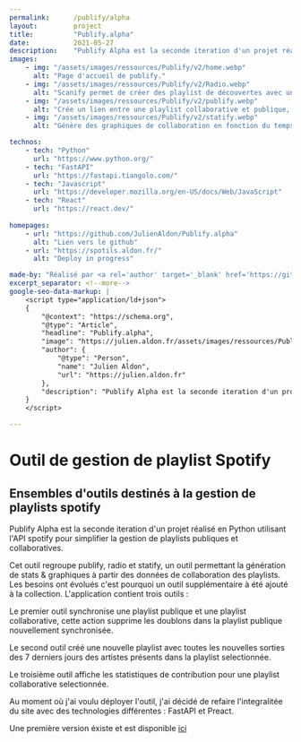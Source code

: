 ```yaml
---
permalink:      /publify/alpha
layout:         project
title:          "Publify.alpha"
date:           2021-05-27
description:    "Publify Alpha est la seconde iteration d'un projet réalisé en Python utilisant l'API spotify pour simplifier la gestion de playlists publiques et collaboratives. Cet outil regroupe publify, radio et statify, un outil permettant la génération de stats & graphiques à partir des données de collaboration des playlists. Les besoins ont évolués c'est pourquoi un outil supplémentaire à été ajouté à la collection."
images:
    - img: "/assets/images/ressources/Publify/v2/home.webp"
      alt: "Page d'accueil de publify."
    - img: "/assets/images/ressources/Publify/v2/Radio.webp"
      alt: "Scanify permet de créer des playlist de découvertes avec une playlist donnée."
    - img: "/assets/images/ressources/Publify/v2/publify.webp"
      alt: "Crée un lien entre une playlist collaborative et publique, Le lien apparait dans la liste, on peut synchroniser les playlists."
    - img: "/assets/images/ressources/Publify/v2/statify.webp"
      alt: "Génère des graphiques de collaboration en fonction du temps pour les playlists collaboratives."

technos:
    - tech: "Python"
      url: "https://www.python.org/"
    - tech: "FastAPI"
      url: "https://fastapi.tiangolo.com/"
    - tech: "Javascript"
      url: "https://developer.mozilla.org/en-US/docs/Web/JavaScript"
    - tech: "React"
      url: "https://react.dev/"
      
homepages:
    - url: "https://github.com/JulienAldon/Publify.alpha"
      alt: "Lien vers le github"
    - url: "https://spotils.aldon.fr/"
      alt: "Deploy in progress"

made-by: "Réalisé par <a rel='author' target='_blank' href='https://github.com/JulienAldon'>Julien Aldon</a>"
excerpt_separator: <!--more-->
google-seo-data-markup: |
    <script type="application/ld+json">
    {
        "@context": "https://schema.org",
        "@type": "Article",
        "headline": "Publify.alpha",
        "image": "https://julien.aldon.fr/assets/images/ressources/Publify/v2/home.webp",
        "author": {
            "@type": "Person",
            "name": "Julien Aldon",
            "url": "https://julien.aldon.fr"
        },
        "description": "Publify Alpha est la seconde iteration d'un projet réalisé en Python utilisant l'API spotify pour simplifier la gestion de playlists publiques et collaboratives. Cet outil regroupe publify, radio et statify, un outil permettant la génération de stats & graphiques à partir des données de collaboration des playlists. Les besoins ont évolués c'est pourquoi un outil supplémentaire à été ajouté à la collection."
    }
    </script>

---
```

# Outil de gestion de playlist Spotify
## Ensembles d'outils destinés à la gestion de playlists spotify
Publify Alpha est la seconde iteration d'un projet réalisé en Python utilisant l'API spotify pour simplifier la gestion de playlists publiques et collaboratives.
<!--more-->
Cet outil regroupe publify, radio et statify, un outil permettant la génération de stats & graphiques à partir des données de collaboration des playlists. Les besoins ont évolués c'est pourquoi un outil supplémentaire à été ajouté à la collection.
L'application contient trois outils : 

Le premier outil synchronise une playlist publique et une playlist collaborative, cette action supprime les doublons dans la playlist publique nouvellement synchronisée.

Le second outil créé une nouvelle playlist avec toutes les nouvelles sorties des 7 derniers jours des artistes présents dans la playlist selectionnée.

Le troisième outil affiche les statistiques de contribution pour une playlist collaborative selectionnée.

Au moment où j'ai voulu déployer l'outil, j'ai décidé de refaire l'integralitée du site avec des technologies différentes : FastAPI et Preact.

Une première version éxiste et est disponible <a href="/2021/01/13/Publify.old">ici</a>